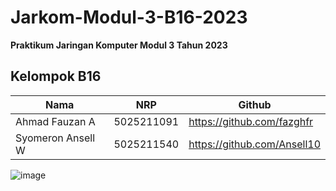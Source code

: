 # Jarkom-Modul-3-B16-2023
**Praktikum Jaringan Komputer Modul 3 Tahun 2023**

## Kelompok B16
| Nama | NRP |Github |
|---------------------------|------------|--------|
|Ahmad Fauzan A | 5025211091 | https://github.com/fazghfr |
|Syomeron Ansell W | 5025211540 | https://github.com/Ansell10 |

![image](https://github.com/fazghfr/Jarkom-Modul-3-B16-2023/assets/96367502/bcc97cc5-5272-436d-9595-923dd415ab4f)
